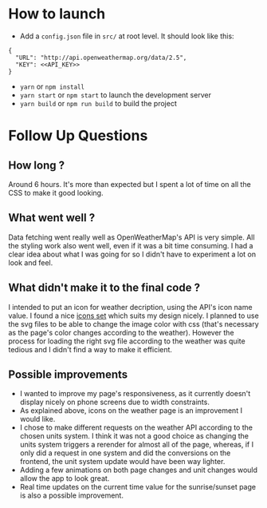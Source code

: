 # How to launch

* Add a `config.json` file in `src/` at root level. It should look like this:

```
{
  "URL": "http://api.openweathermap.org/data/2.5",
  "KEY": <<API_KEY>>
}
```

* `yarn` or `npm install`
* `yarn start` or `npm start` to launch the development server
* `yarn build` or `npm run build` to build the project

# Follow Up Questions

## How long ?

Around 6 hours. It's more than expected but I spent a lot of time on all the CSS to make it good looking.

## What went well ?

Data fetching went really well as OpenWeatherMap's API is very simple.
All the styling work also went well, even if it was a bit time consuming. I had a clear idea about what I was going for so I didn't have to experiment a lot on look and feel.

## What didn't make it to the final code ?

I intended to put an icon for weather decription, using the API's icon name value. I found a nice [icons set](https://iconstore.co/icons/rns-weather-icons/) which suits my design nicely. I planned to use the svg files to be able to change the image color with css (that's necessary as the page's color changes according to the weather). However the process for loading the right svg file according to the weather was quite tedious and I didn't find a way to make it efficient.

## Possible improvements

* I wanted to improve my page's responsiveness, as it currently doesn't display nicely on phone screens due to width constraints.
* As explained above, icons on the weather page is an improvement I would like.
* I chose to make different requests on the weather API according to the chosen units system. I think it was not a good choice as changing the units system triggers a rerender for almost all of the page, whereas, if I only did a request in one system and did the conversions on the frontend, the unit system update would have been way lighter.
* Adding a few animations on both page changes and unit changes would allow the app to look great.
* Real time updates on the current time value for the sunrise/sunset page is also a possible improvement.
